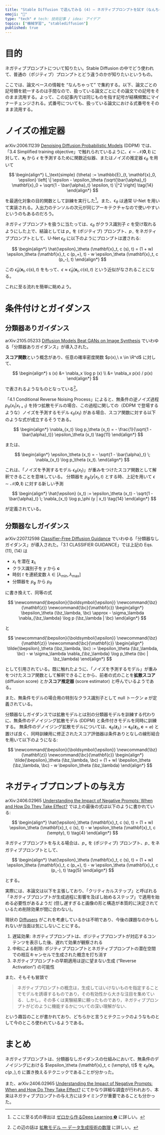 ```yaml
---
title: "Stable Diffusion で遊んでみる (4) — ネガティブプロンプトを試す（なんちゃって理論編）"
emoji: "🎨"
type: "tech" # tech: 技術記事 / idea: アイデア
topics: ["機械学習", "stablediffusion"]
published: true
---
```


# 目的

ネガティブプロンプトについて知りたい。Stable Diffusion の中でどう使われて、普通の（ポジティブ）プロンプトとどう違うのかが知りたいというもの。

ここでは、論文ベースの情報を “なんちゃって” で集約する。以下、論文ごとの記号類を統一するのは手間なので、扱っている論文ごとにその論文での記号をそのまま流用する。よって、この記事内では同じものを指す記号が結構頻繁にマイナーチェンジされる。式番号についても、扱っている論文における式番号をそのまま流用する。

# ノイズの推定器

arXiv:2006.11239 [Denoising Diffusion Probabilistic Models](https://arxiv.org/abs/2006.11239) (DDPM) では、「3.4 Simplified training objective」で触れられているように、$\epsilon \sim \mathcal{N}(\mathbf{0}, \mathbf{I})$ に対して、$\mathbf{x}_t$ から $\epsilon$ を予測するために関数近似器、またはノイズの推定器 $\epsilon_\theta$ を用いて

$$
\begin{align*}
L_\text{simple} (\theta) := \mathbb{E}_{t, \mathbf{x}_0, \epsilon} \left[ \| \epsilon - \epsilon_\theta (\sqrt{\bar{\alpha}_t} \mathbf{x}_0 + \sqrt{1 - \bar{\alpha}_t} \epsilon, t) \|^2 \right]
\tag{14}
\end{align*}
$$

を最適化対象の目的関数として訓練を実行した[^1]。また、$\epsilon_\theta$ は通常 U-Net を用いて実装される。入出力のテンソルの次元が同じアーキテクチャなので使いやすいというのもあるのだろう。

[^1]: ここに至る式の導出は [ゼロから作るDeep Learning ❺](https://www.oreilly.co.jp//books/9784814400591/) に詳しい。

ネガティブプロンプトを扱うに当たっては、$\epsilon_\theta$ がクラス識別子 $c$ を受け取れるようにした上で、結論としては $p_+$ を (ポジティブ) プロンプト、$p_-$ をネガティブプロンプトとして、U-Net $\epsilon_\theta$ に以下のようにプロンプトは渡される:

$$
\begin{align*}
\hat{\epsilon}_\theta (\mathbf{x}_t, c (s), t) = (1 + w) \epsilon_\theta (\mathbf{x}_t, c (p_+), t) - w \epsilon_\theta (\mathbf{x}_t, c (p_-), t)
\end{align*}
$$

この $\hat{\epsilon}_\theta (\mathbf{x}_t, c (s), t)$ をもって、$\epsilon \approx \hat{\epsilon}_\theta (\mathbf{x}_t, c (s), t)$ という近似がなされることになる。

これに至る流れを簡単に眺めよう。

# 条件付けとガイダンス

## 分類器ありガイダンス

arXiv:2105.05233 [Diffusion Models Beat GANs on Image Synthesis](https://arxiv.org/abs/2105.05233) でいわゆる「分類器ありガイダンス」が導入された。

**スコア関数**という概念があり、任意の確率密度関数 $p(x),\ x \in \R^d$ に対して、

$$
\begin{align*}
s (x) &= \nabla_x \log p (x) \\
&= \nabla_x p(x) / p(x)
\end{align*}
$$

で表されるようなものとなっている[^2]。

[^2]: この辺の話は [拡散モデル ― データ生成技術の数理](https://www.iwanami.co.jp/book/b619864.html) に詳しい。

「4.1 Conditional Reverse Noising Process」によると、無条件の逆ノイズ過程 $p_\theta (x_t | x_{t+1})$ を持つ拡散モデルの場合、この過程に関しての（DDPM で登場するような）ノイズを予測するモデル $\epsilon_\theta (x_t)$ がある場合、スコア関数に対する以下のような式が成立するそうである。

$$
\begin{align*}
\nabla_{x_t} \log p_\theta (x_t) = - \frac{1}{\sqrt{1 - \bar{\alpha}_t}} \epsilon_\theta (x_t)
\tag{11}
\end{align*}
$$

または、

$$
\begin{align*}
\epsilon_\theta (x_t) = - \sqrt{1 - \bar{\alpha}_t} \; \nabla_{x_t} \log p_\theta (x_t).
\end{align*}
$$

これは、「ノイズを予測するモデル $\epsilon_\theta (x_t)$」が重みをつけたスコア関数として解釈できることを意味している。
分類器を $p_\phi (y | x_t, t)$ とする時、上記を用いて $\epsilon \sim \mathcal{N}(\mathbf{0}, \mathbf{I})$ に対する新しい予測

$$
\begin{align*}
\hat{\epsilon} (x_t) := \epsilon_\theta (x_t) - \sqrt{1 - \bar{\alpha}_t} \; \nabla_{x_t} \log p_\phi (y | x_t)
\tag{14}
\end{align*}
$$

が定義されている。

## 分類器なしガイダンス

arXiv:2207.12598 [Classifier-Free Diffusion Guidance](https://arxiv.org/abs/2207.12598) でいわゆる「分類器なしガイダンス」が導入された。「3.1 CLASSIFIER GUIDANCE」では上記の Eqs. (11), (14) は

- $x_t$ を潜在 $\mathbf{z}_\lambda$
- クラス識別子を $y$ から $\mathbf{c}$
- 時刻 $t$ を連続変数 $\lambda \in [\lambda_\text{min}, \lambda_\text{max}]$
- 分類器を $p_\phi$ から $p_\theta$

に書き換えて、同等の式

$$
\newcommand{\bepsilon}{\boldsymbol{\epsilon}}
\newcommand{\bz}{\mathbf{z}}
\newcommand{\bc}{\mathbf{c}}
\begin{align*}
\bepsilon_\theta (\bz_\lambda, \bc) \approx -  \sigma_\lambda \nabla_{\bz_\lambda} \log p (\bz_\lambda | \bc)
\end{align*}
$$

と

$$
\newcommand{\bepsilon}{\boldsymbol{\epsilon}}
\newcommand{\bz}{\mathbf{z}}
\newcommand{\bc}{\mathbf{c}}
\begin{align*}
\tilde{\bepsilon}_\theta (\bz_\lambda, \bc) := \bepsilon_\theta (\bz_\lambda, \bc) - w \sigma_\lambda \nabla_{\bz_\lambda} \log p_\theta (\bc | \bz_\lambda)
\end{align*}
$$

として引用されている。既に触れたように、「ノイズを予測するモデル」が重みをつけたスコア関数として解釈できることから、前者の式のことを**拡散スコア**  (diffusion score) とか**スコア推定器** (score estimator) と呼んでいるようである。

また、無条件モデルの場合用の特別なクラス識別子として null トークン $\varnothing$ が定義されている。

分類器なしガイダンスでは拡散モデルとは別の分類器モデルを訓練する代わりに、無条件のデノイジング拡散モデル (DDPM) と条件付きモデルを同時に訓練する。
無条件のデノイジング拡散モデルについては、$\newcommand{\bepsilon}{\boldsymbol{\epsilon}}\newcommand{\bz}{\mathbf{z}}\newcommand{\bc}{\mathbf{c}} \bepsilon_\theta (\bz_\lambda) := \bepsilon_\theta (\bz_\lambda, \bc = \varnothing)$ と置けば良く、同時訓練用に修正されたスコア評価器は条件ありとなしの線形結合を用いて以下のようになる:

$$
\newcommand{\bepsilon}{\boldsymbol{\epsilon}}
\newcommand{\bz}{\mathbf{z}}
\newcommand{\bc}{\mathbf{c}}
\begin{align*}
\tilde{\bepsilon}_\theta (\bz_\lambda, \bc) = (1 + w) \bepsilon_\theta (\bz_\lambda, \bc) - w \bepsilon_\theta (\bz_\lambda)
\end{align*}
$$

# ネガティブプロンプトの与え方

arXiv:2406.02965 [Understanding the Impact of Negative Prompts: When and How Do They Take Effect?](https://arxiv.org/abs/2406.02965) では上の最後の式は以下のように書かれている:

$$
\begin{align*}
\hat{\epsilon}_\theta (\mathbf{x}_t, c (s), t) = (1 + w) \epsilon_\theta (\mathbf{x}_t, c (s), t) - w \epsilon_\theta (\mathbf{x}_t, c (\empty), t)
\tag{4}
\end{align*}
$$

ネガティブプロンプトを与える場合は、$p_+$ を (ポジティブ) プロンプト、$p_-$ をネガティブプロンプトとして、

$$
\begin{align*}
\hat{\epsilon}_\theta (\mathbf{x}_t, c (s), t) = (1 + w) \epsilon_\theta (\mathbf{x}_t, c (p_+), t) - w \epsilon_\theta (\mathbf{x}_t, c (p_-), t)
\tag{5}
\end{align*}
$$

とする。

実際には、本論文は以下を主張しており、「クリティカルステップ」と呼ばれる「ネガティブプロンプトが生成過程に影響を及ぼし始めるステップ」で適用を始める必要性があるようだ (但し遅すぎると画像の形と構造が本質的に決定されているため削除効果が間に合わない)。

現状の [Diffusers](https://github.com/huggingface/diffusers) がこれを考慮しているかは不明であり、今後の課題なのかもしれないが当面は気にしないことにする。

1. 遅延効果: ネガティブプロンプトは、ポジティブプロンプトが対応するコンテンツを表示した後、遅れて効果が観察される
1. 中和による削除: ポジティブプロンプトとネガティブプロンプトの潜在空間での相互キャンセルで生成された概念を打ち消す
1. ネガティブプロンプトの早期適用は逆に望まない生成 (“Reverse Activation”) の可能性

また、そもそも冒頭で

> ネガティブプロンプトの概念は，生成してはいけないものを指定することでモデルを誘導するものであり，その有効性から大きな注目を集めている．しかし，その多くは実験結果に頼ったものであり，ネガティブプロンプトがどのように機能するかについての深い理解がない．

という趣旨のことが書かれており、どちらかと言うとテクニックのようなものとして今のところ使われているようである。

# まとめ

ネガティブプロンプトは、分類器なしガイダンスの仕組みにおいて、無条件のデノイジングにおける $\epsilon_\theta (\mathbf{x}_t, c (\empty), t)$ を $\epsilon_\theta (\mathbf{x}_t, c (p_-), t)$ に置き換えるテクニックであることが分かった。

また、arXiv:2406.02965 [Understanding the Impact of Negative Prompts: When and How Do They Take Effect?](https://arxiv.org/abs/2406.02965) にてかなり詳細な調査が行われおり、本来はネガティブプロンプトの与え方にはタイミングが重要であることも分かった。
